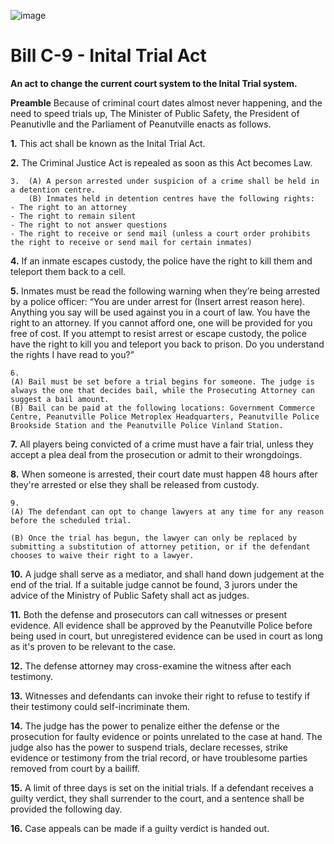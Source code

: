 ![image](https://github.com/user-attachments/assets/78c8b4f8-52c8-4bb7-9cf3-5b543211482f)

# Bill C-9 - Inital Trial Act
**An act to change the current court system to the Inital Trial system.**

**Preamble** Because of criminal court dates almost never happening, and the need to speed trials up, The Minister of Public Safety, the President of Peanutivlle and the Parliament of Peanutville enacts as follows. 

**1.** This act shall be known as the Inital Trial Act.

**2.** The Criminal Justice Act is repealed as soon as this Act becomes Law.

```
3.  (A) A person arrested under suspicion of a crime shall be held in a detention centre.
    (B) Inmates held in detention centres have the following rights:
- The right to an attorney
- The right to remain silent
- The right to not answer questions
- The right to receive or send mail (unless a court order prohibits the right to receive or send mail for certain inmates)
```

**4.** If an inmate escapes custody, the police have the right to kill them and teleport them back to a cell.

**5.** Inmates must be read the following warning when they’re being arrested by a police officer: “You are under arrest for (Insert arrest reason here). Anything you say will be used against you in a court of law. You have the right to an attorney. If you cannot afford one, one will be provided for you free of cost. If you attempt to resist arrest or escape custody, the police have the right to kill you and teleport you back to prison. Do you understand the rights I have read to you?”
```
6. 
(A) Bail must be set before a trial begins for someone. The judge is always the one that decides bail, while the Prosecuting Attorney can suggest a bail amount.
(B) Bail can be paid at the following locations: Government Commerce Centre, Peanutville Police Metroplex Headquarters, Peanutville Police Brookside Station and the Peanutville Police Vinland Station.
```
**7.** All players being convicted of a crime must have a fair trial, unless they accept a plea deal from the prosecution or admit to their wrongdoings.

**8.** When someone is arrested, their court date must happen 48 hours after they're arrested or else they shall be released from custody.
```
9.
(A) The defendant can opt to change lawyers at any time for any reason before the scheduled trial.

(B) Once the trial has begun, the lawyer can only be replaced by submitting a substitution of attorney petition, or if the defendant chooses to waive their right to a lawyer.
```
**10.** A judge shall serve as a mediator, and shall hand down judgement at the end of the trial. If a suitable judge cannot be found, 3 jurors under the advice of the Ministry of Public Safety shall act as judges.

**11.** Both the defense and prosecutors can call witnesses or present evidence. All evidence shall be approved by the Peanutville Police before being used in court, but unregistered evidence can be used in court as long as it's proven to be relevant to the case.

**12.** The defense attorney may cross-examine the witness after each testimony.

**13.** Witnesses and defendants can invoke their right to refuse to testify if their testimony could self-incriminate them.

**14.** The judge has the power to penalize either the defense or the prosecution for faulty evidence or points unrelated to the case at hand. The judge also has the power to suspend trials, declare recesses, strike evidence or testimony from the trial record, or have troublesome parties removed from court by a bailiff.

**15.** A limit of three days is set on the initial trials. If a defendant receives a guilty verdict, they shall surrender to the court, and a sentence shall be provided the following day.

**16.** Case appeals can be made if a guilty verdict is handed out.
